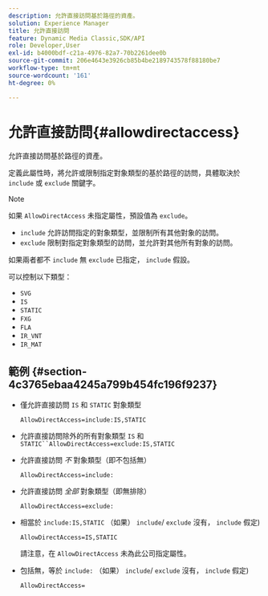 ```yaml
---
description: 允許直接訪問基於路徑的資產。
solution: Experience Manager
title: 允許直接訪問
feature: Dynamic Media Classic,SDK/API
role: Developer,User
exl-id: b4000bdf-c21a-4976-82a7-70b2261dee0b
source-git-commit: 206e4643e3926cb85b4be2189743578f88180be7
workflow-type: tm+mt
source-wordcount: '161'
ht-degree: 0%

---
```


# 允許直接訪問{#allowdirectaccess}

允許直接訪問基於路徑的資產。

定義此屬性時，將允許或限制指定對象類型的基於路徑的訪問，具體取決於 `include` 或 `exclude` 關鍵字。

>[!NOTE]
>
>如果 `AllowDirectAccess` 未指定屬性，預設值為 `exclude`。

* `include` 允許訪問指定的對象類型，並限制所有其他對象的訪問。
* `exclude` 限制對指定對象類型的訪問，並允許對其他所有對象的訪問。

如果兩者都不 `include` 無 `exclude` 已指定， `include` 假設。

可以控制以下類型：

* `SVG`
* `IS`
* `STATIC`
* `FXG`
* `FLA`
* `IR_VNT`
* `IR_MAT`

## 範例 {#section-4c3765ebaa4245a799b454fc196f9237}

* 僅允許直接訪問 `IS` 和 `STATIC` 對象類型

   `AllowDirectAccess=include:IS,STATIC`

* 允許直接訪問除外的所有對象類型 `IS` 和 `STATIC``AllowDirectAccess=exclude:IS,STATIC`

* 允許直接訪問 *不* 對象類型（即不包括無）

   `AllowDirectAccess=include:`

* 允許直接訪問 *全部* 對象類型（即無排除）

   `AllowDirectAccess=exclude:`

* 相當於 `include:IS,STATIC` （如果） `include`/ `exclude` 沒有， `include` 假定)

   `AllowDirectAccess=IS,STATIC`

   請注意，在 `AllowDirectAccess` 未為此公司指定屬性。

* 包括無，等於 `include:` （如果） `include`/ `exclude` 沒有， `include` 假定)

   `AllowDirectAccess=`
